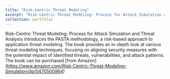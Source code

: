 ```yaml
---
title: "Risk-Centric Threat Modeling"
excerpt: "Risk-Centric Threat Modeling: Process for Attack Simulation and Threat Analysis"
collection: portfolio
---
```


Risk-Centric Threat Modeling: Process for Attack Simulation and Threat Analysis introduces the PASTA methodology, a risk-based approach to application threat modeling. The book provides an in-depth look at various threat modeling techniques, focusing on aligning security measures with the potential impact of identified threats, vulnerabilities, and attack patterns. The book can be purchased [from Amazon] (https://www.amazon.com/Risk-Centric-Threat-Modeling-Simulation/dp/0470500964)
